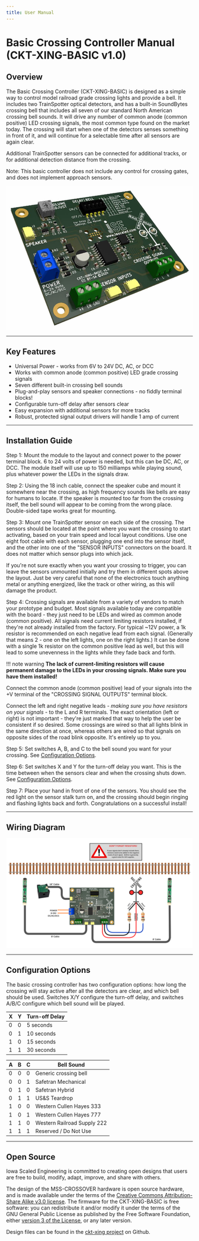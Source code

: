 ```yaml
---
title: User Manual
---
```

# Basic Crossing Controller Manual (CKT-XING-BASIC v1.0)

## Overview

The Basic Crossing Controller (CKT-XING-BASIC) is designed as a simple way to control model railroad grade crossing lights and provide a bell.  It includes two TrainSpotter optical detectors, and has a built-in SoundBytes crossing bell that includes all seven of our standard North American crossing bell sounds.  It will drive any number of common anode (common positive) LED crossing signals, the most common type found on the market today.  The crossing will start when one of the detectors senses something in front of it, and will continue for a selectable time after all sensors are again clear.

Additional TrainSpotter sensors can be connected for additional tracks, or for additional detection distance from the crossing.

Note:  This basic controller does not include any control for crossing gates, and does not implement approach sensors.

![](img/ckt-xing-basic.jpg)

---

## Key Features
* Universal Power - works from 6V to 24V DC, AC, or DCC
* Works with common anode (common positive) LED grade crossing signals
* Seven different built-in crossing bell sounds
* Plug-and-play sensors and speaker connections - no fiddly terminal blocks!
* Configurable turn-off delay after sensors clear
* Easy expansion with additional sensors for more tracks
* Robust, protected signal output drivers will handle 1 amp of current

---

## Installation Guide

Step 1: Mount the module to the layout and connect power to the power terminal block.  6 to 24 volts of power is needed, but this can be DC, AC, or DCC.  The module itself will use up to 150 milliamps while playing sound, plus whatever power the LEDs in the signals draw.

Step 2: Using the 18 inch cable, connect the speaker cube and mount it somewhere near the crossing, as high frequency sounds like bells are easy for humans to locate.  If the speaker is mounted too far from the crossing itself, the bell sound will appear to be coming from the wrong place.  Double-sided tape works great for mounting.  

Step 3: Mount one TrainSpotter sensor on each side of the crossing.  The sensors should be located at the point where you want the crossing to start activating, based on your train speed and local layout conditions.  Use one eight foot cable with each sensor, plugging one end into the sensor itself, and the other into one of the "SENSOR INPUTS" connectors on the board.  It does not matter which sensor plugs into which jack.  

If you're not sure exactly when you want your crossing to trigger, you can leave the sensors unmounted initially and try them in different spots above the layout.  Just be very careful that none of the electronics touch anything metal or anything energized, like the track or other wiring, as this will damage the product.

Step 4: Crossing signals are available from a variety of vendors to match your prototype and budget.  Most signals available today are compatible with the board - they just need to be LEDs and wired as common anode (common positive).   All signals need current limiting resistors installed, if they're not already installed from the factory.  For typical ~12V power, a 1k resistor is recommended on each negative lead from each signal.  (Generally that means 2 - one on the left lights, one on the right lights.)  It can be done with a single 1k resistor on the common positive lead as well, but this will lead to some unevenness in the lights while they fade back and forth.

!!! note warning
    **The lack of current-limiting resistors will cause permanent damage to the LEDs in your crossing signals.  Make sure you have them installed!**

Connect the common anode (common positive) lead of your signals into the +V terminal of the "CROSSING SIGNAL OUTPUTS" terminal block.

Connect the left and right negative leads - *making sure you have resistors on your signals* - to the L and R terminals.  The exact orientation (left or right) is not important - they're just marked that way to help the user be consistent if so desired.  Some crossings are wired so that all lights blink in the same direction at once, whereas others are wired so that signals on opposite sides of the road blink opposite.  It's entirely up to you.

Step 5: Set switches A, B, and C to the bell sound you want for your crossing.  See [Configuration Options](#configuration-options).

Step 6: Set switches X and Y for the turn-off delay you want.  This is the time between when the sensors clear and when the crossing shuts down.  See [Configuration Options](#configuration-options).

Step 7: Place your hand in front of one of the sensors.  You should see the red light on the sensor stalk turn on, and the crossing should begin ringing and flashing lights back and forth.  Congratulations on a successful install!

---

## Wiring Diagram

[![](img/ckt-xing-basic-diagram.png)](img/ckt-xing-basic-diagram.png)

---

## Configuration Options

The basic crossing controller has two configuration options:  how long the crossing will stay active after all the detectors are clear, and which bell should be used.  Switches X/Y configure the turn-off delay, and switches A/B/C configure which bell sound will be played.

| X | Y | Turn-off Delay |
|---|---|----------------|
| 0 | 0 | 5 seconds | 
| 0 | 1 | 10 seconds | 
| 1 | 0 | 15 seconds | 
| 1 | 1 | 30 seconds | 

| A | B | C | Bell Sound |
|---|---|---|----------------|
| 0 | 0 | 0 | Generic crossing bell | 
| 0 | 0 | 1 | Safetran Mechanical | 
| 0 | 1 | 0 | Safetran Hybrid | 
| 0 | 1 | 1 | US&S Teardrop | 
| 1 | 0 | 0 | Western Cullen Hayes 333 | 
| 1 | 0 | 1 | Western Cullen Hayes 777 | 
| 1 | 1 | 0 | Western Railroad Supply 222 | 
| 1 | 1 | 1 | Reserved / Do Not Use | 


---


## Open Source 

Iowa Scaled Engineering is committed to creating open designs that users are free to build, modify,
adapt, improve, and share with others.  

The design of the MSS-CROSSOVER hardware is open source hardware, and is made available under the
terms of the [Creative Commons Attribution-Share Alike v3.0 license](http://creativecommons.org/licenses/by-sa/3.0/).  The firmware for the CKT-XING-BASIC is free software: you can redistribute it and/or modify it under the  terms of the GNU General Public License as published by the Free Software Foundation, either [version 3 of the  License](https://www.gnu.org/licenses/gpl.html), or any later version.

Design files can be found in the [ckt-xing project](https://github.com/IowaScaledEngineering/ckt-xing) on 
Github.

